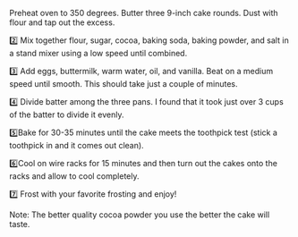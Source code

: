 Preheat oven to 350 degrees. Butter three 9-inch cake rounds. Dust with flour and tap out the excess.

2️⃣ Mix together flour, sugar, cocoa, baking soda, baking powder, and salt in a stand mixer using a low speed until combined.

3️⃣ Add eggs, buttermilk, warm water, oil, and vanilla. Beat on a medium speed until smooth. This should take just a couple of minutes.

4️⃣ Divide batter among the three pans. I found that it took just over 3 cups of the batter to divide it evenly.

5️⃣Bake for 30-35 minutes until the cake meets the toothpick test (stick a toothpick in and it comes out clean).

6️⃣Cool on wire racks for 15 minutes and then turn out the cakes onto the racks and allow to cool completely.

7️⃣ Frost with your favorite frosting and enjoy!

Note:
The better quality cocoa powder you use the better the cake will taste.